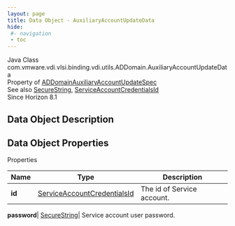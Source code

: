```yaml
---
layout: page
title: Data Object - AuxiliaryAccountUpdateData
hide:
 #- navigation
 - toc
---
```






Java Class
    com.vmware.vdi.vlsi.binding.vdi.utils.ADDomain.AuxiliaryAccountUpdateData  
Property of
     [ADDomainAuxiliaryAccountUpdateSpec](vdi.utils.ADDomain.ADDomainAuxiliaryAccountUpdateSpec.md#field_detail)  
See also
     [SecureString](vdi.util.SecureString.md), [ServiceAccountCredentialsId](vdi.entity.ServiceAccountCredentialsId.md)  
Since 
    Horizon 8.1

## Data Object Description 

## Data Object Properties

Properties

Name |  Type |  Description   
---|---|---  
**id**| [ServiceAccountCredentialsId](vdi.entity.ServiceAccountCredentialsId.md)|  The id of Service account.   
  
**password**| [SecureString](vdi.util.SecureString.md)|  Service account user password.   
  
  

  

